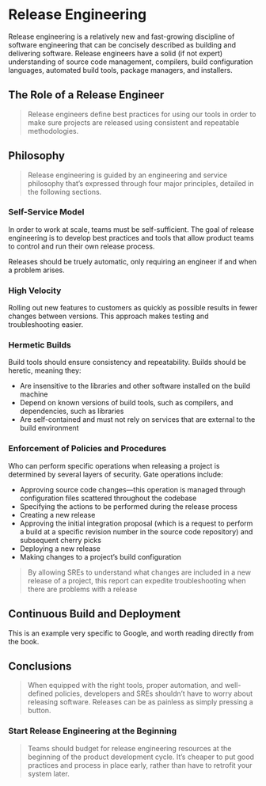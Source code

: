 # Release Engineering

Release engineering is a relatively new and fast-growing discipline of software engineering that can be concisely described as building and delivering software.  Release engineers have a solid (if not expert) understanding of source code management, compilers, build configuration languages, automated build tools, package managers, and installers.

## The Role of a Release Engineer

>Release engineers define best practices for using our tools in order to make sure projects are released using consistent and repeatable methodologies.

## Philosophy

>Release engineering is guided by an engineering and service philosophy that’s expressed through four major principles, detailed in the following sections.

### Self-Service Model

In order to work at scale, teams must be self-sufficient.  The goal of release engineering is to develop best practices and tools that allow product teams to control and run their own release process.  

Releases should be truely automatic, only requiring an engineer if and when a problem arises.

### High Velocity

Rolling out new features to customers as quickly as possible results in fewer changes between versions.  This approach makes testing and troubleshooting easier.

### Hermetic Builds

Build tools should ensure consistency and repeatability.  Builds should be heretic, meaning they:

- Are insensitive to the libraries and other software installed on the build machine
- Depend on known versions of build tools, such as compilers, and dependencies, such as libraries
- Are self-contained and must not rely on services that are external to the build environment

### Enforcement of Policies and Procedures

Who can perform specific operations when releasing a project is determined by several layers of security.  Gate operations include:

- Approving source code changes—this operation is managed through configuration files scattered throughout the codebase
- Specifying the actions to be performed during the release process
- Creating a new release
- Approving the initial integration proposal (which is a request to perform a build at a specific revision number in the source code repository) and subsequent cherry picks
- Deploying a new release
- Making changes to a project’s build configuration

>By allowing SREs to understand what changes are included in a new release of a project, this report can expedite troubleshooting when there are problems with a release

## Continuous Build and Deployment

This is an example very specific to Google, and worth reading directly from the book.

## Conclusions

>When equipped with the right tools, proper automation, and well-defined policies, developers and SREs shouldn’t have to worry about releasing software. Releases can be as painless as simply pressing a button.

### Start Release Engineering at the Beginning

>Teams should budget for release engineering resources at the beginning of the product development cycle. It’s cheaper to put good practices and process in place early, rather than have to retrofit your system later.
